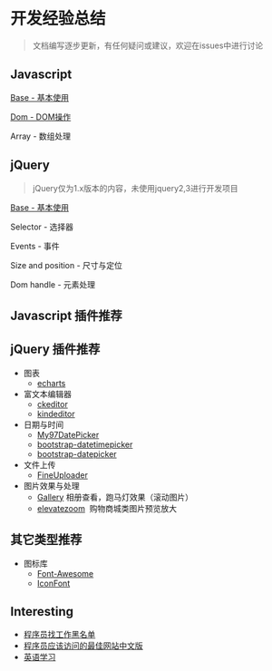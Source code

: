 # 开发经验总结

> 文档编写逐步更新，有任何疑问或建议，欢迎在issues中进行讨论

## Javascript 

[Base - 基本使用](javascript-base.md)

[Dom - DOM操作](javascript-dom.md)

Array - 数组处理



## jQuery

> jQuery仅为1.x版本的内容，未使用jquery2,3进行开发项目

[Base - 基本使用](jquery-base.md)

Selector - 选择器

Events - 事件

Size and position - 尺寸与定位

Dom handle - 元素处理



## Javascript 插件推荐

## jQuery 插件推荐
- 图表
  - [echarts](http://echarts.baidu.com/)
- 富文本编辑器
  - [ckeditor](https://ckeditor.com)
  - [kindeditor](http://kindeditor.net/demo.php)
- 日期与时间
  - [My97DatePicker](http://www.my97.net/)
  - [bootstrap-datetimepicker](https://github.com/smalot/bootstrap-datetimepicker)
  - [bootstrap-datepicker](https://github.com/uxsolutions/bootstrap-datepicker)
- 文件上传  
  - [FineUploader](https://github.com/FineUploader/fine-uploader)
- 图片效果与处理
  - [Gallery](https://github.com/blueimp/Gallery)  相册查看，跑马灯效果（滚动图片）
  - [elevatezoom](https://github.com/elevateweb/elevatezoom)  购物商城类图片预览放大

## 其它类型推荐
- 图标库
  - [Font-Awesome](https://github.com/FortAwesome/Font-Awesome)
  - [IconFont](http://www.iconfont.cn/)


## Interesting
- [程序员找工作黑名单](https://github.com/shengxinjing/programmer-job-blacklist)
- [程序员应该访问的最佳网站中文版](https://github.com/tuteng/Best-websites-a-programmer-should-visit-zh)
- [英语学习](https://github.com/byoungd/english-level-up-tips-for-Chinese)

